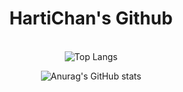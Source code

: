 <div align="center">
 
  # HartiChan's Github

  \
  ![Top Langs](https://github-readme-stats-hartichan.vercel.app/api/top-langs/?username=HartiChan&layout=compact&theme=aura&langs_count=10&hide=javascript,html,css,php,dockerfile,shell,cmake,swift)
 
  ![Anurag's GitHub stats](https://github-readme-stats-hartichan.vercel.app/api?username=HartiChan&show_icons=true&theme=aura&count_private=true&include_all_commits=true&line_height=28.5)
 </div>
